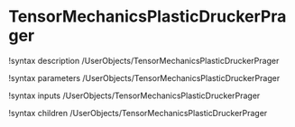 <!-- MOOSE Documentation Stub: Remove this when content is added. -->

# TensorMechanicsPlasticDruckerPrager

!syntax description /UserObjects/TensorMechanicsPlasticDruckerPrager

!syntax parameters /UserObjects/TensorMechanicsPlasticDruckerPrager

!syntax inputs /UserObjects/TensorMechanicsPlasticDruckerPrager

!syntax children /UserObjects/TensorMechanicsPlasticDruckerPrager
